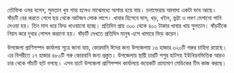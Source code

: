তৌফিক ওমর বলেন, সুলতান খুব শান্ত হলেও মাঝেমধ্যে অশান্ত হয়ে যায়। চলাফেরায় আলাদা একটা ভাব আছে। ষাঁড়টি বের করতে গেলে ছয় থেকে আটজন লোক লাগে। খাবার হিসেবে ঘাস, খড়, খইল, ভুট্টা ও লবণ মেশানো পানি দেওয়া হয়। তিন মাস ধরে ফিড খাওয়ানো হচ্ছে। প্রতিদিন প্রায় ৩০০ থেকে ৪০০ টাকার খাবার খায় সুলতান। ষাঁড়টিকে নিয়ম করে দুবার গোসল করানো হয়। ষাঁড়টি দেখতে প্রতিদিন মানুষ এসে খামারে ভিড় করেন।

উপজেলা প্রাণিসম্পদ কার্যালয় সূত্রে জানা যায়, কোরবানি ঈদের জন্য উপজেলায় ১৬ হাজার ৩২০টি গরুর চাহিদা রয়েছে। এর বিপরীতে ১৭ হাজার ৪৮০টি গরু কোরবানি জন্য প্রস্তুত। উপজেলায় স্থায়ী চারটি পশুর হাটসহ ইউনিয়নভিত্তিক আরও চার থেকে পাঁচটি হাট বসছে। এসব হাটে উপজেলা প্রাণিসম্পদ কার্যালয়ে কয়েকটি ভ্রাম্যমাণ মেডিকের টিম কাজ করছে।
